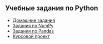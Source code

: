 ## Учебные задания по Python
* [Домашние задания](https://github.com/inomeri/mai_python_lab/tree/master/hw)
* [Задания по NumPy](https://github.com/inomeri/mai_python_lab/tree/master/numpy)
* [Задания по Pandas](https://github.com/inomeri/mai_python_lab/tree/master/pandas)
* [Курсовой проект](https://github.com/inomeri/mai_python_lab/tree/master/oracle-fn)
